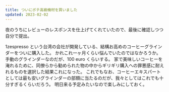 ```yaml
---
title: ついにポチ高級機材を買いました
updated: 2023-02-02
---
```


夜のうちにレビューのレスポンスを仕上げてくれていたので、最後に確認しつつ自分で提出。

1zespresso という台湾の会社が開発している、結構お高めのコーヒーグラインダーをついに購入した。
かれこれ一ヶ月くらい悩んでいたのではなかろうか。
手動のグラインダーなのだが、100 euro くらいする。
家で美味しいコーヒーを淹れるために、同僚らから勧められた物の中からギリギリ購入への罪悪感に耐えれるものを選択した結果これになった。
これでもなお、コーヒーエキスパートとしては最も安いグラインダーの部類に当たるのだが、我々としてはこれでも十分すぎるくらいだろう。
明日来る予定みたいなので楽しみにしておく。

